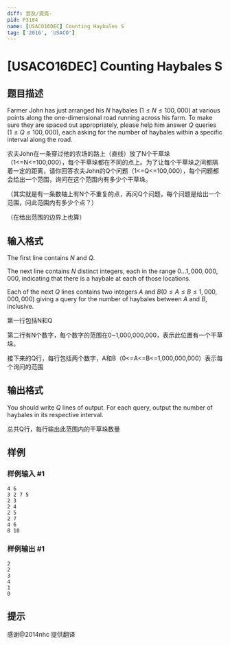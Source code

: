 ```yaml
---
diff: 普及/提高-
pid: P3184
name: [USACO16DEC] Counting Haybales S
tag: ['2016', 'USACO']
---
```

# [USACO16DEC] Counting Haybales S
## 题目描述

Farmer John has just arranged his $N$ haybales ($1 \leq N \leq 100,000$) at various points along the one-dimensional road running across his farm.  To make sure they are spaced out appropriately, please help him answer $Q$ queries ($1 \leq Q \leq 100,000$), each asking for the number of haybales within a specific interval along the road.

农夫John在一条穿过他的农场的路上（直线）放了N个干草垛（1<=N<=100,000），每个干草垛都在不同的点上。为了让每个干草垛之间都隔着一定的距离，请你回答农夫John的Q个问题（1<=Q<=100,000），每个问题都会给出一个范围，询问在这个范围内有多少个干草垛。


（其实就是有一条数轴上有N个不重复的点，再问Q个问题，每个问题是给出一个范围，问此范围内有多少个点？）


（在给出范围的边界上也算）

## 输入格式

The first line contains $N$ and $Q$.


The next line contains $N$ distinct integers, each in the range $0 \ldots 1,000,000,000$, indicating that there is a haybale at each of those locations.


Each of the next $Q$ lines contains two integers $A$ and $B$($0 \leq A \leq B \leq 1,000,000,000$) giving a query for the number of haybales between $A$ and $B$, inclusive.

第一行包括N和Q


第二行有N个数字，每个数字的范围在0~1,000,000,000，表示此位置有一个干草垛。


接下来的Q行，每行包括两个数字，A和B（0<=A<=B<=1,000,000,000）表示每个询问的范围

## 输出格式

You should write $Q$ lines of output.  For each query, output the number of haybales in its respective interval.

总共Q行，每行输出此范围内的干草垛数量

## 样例

### 样例输入 #1
```
4 6
3 2 7 5
2 3
2 4
2 5
2 7
4 6
8 10
```
### 样例输出 #1
```
2
2
3
4
1
0
```
## 提示

感谢@2014nhc 提供翻译

